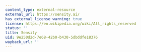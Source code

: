 ```yaml
---
content_type: external-resource
external_url: https://sensity.ai/
has_external_license_warning: true
license: https://en.wikipedia.org/wiki/All_rights_reserved
status: ''
title: Sensity
uid: 9e250d2d-7e68-42b0-b430-5dbddfe18376
wayback_url: ''
---
```

